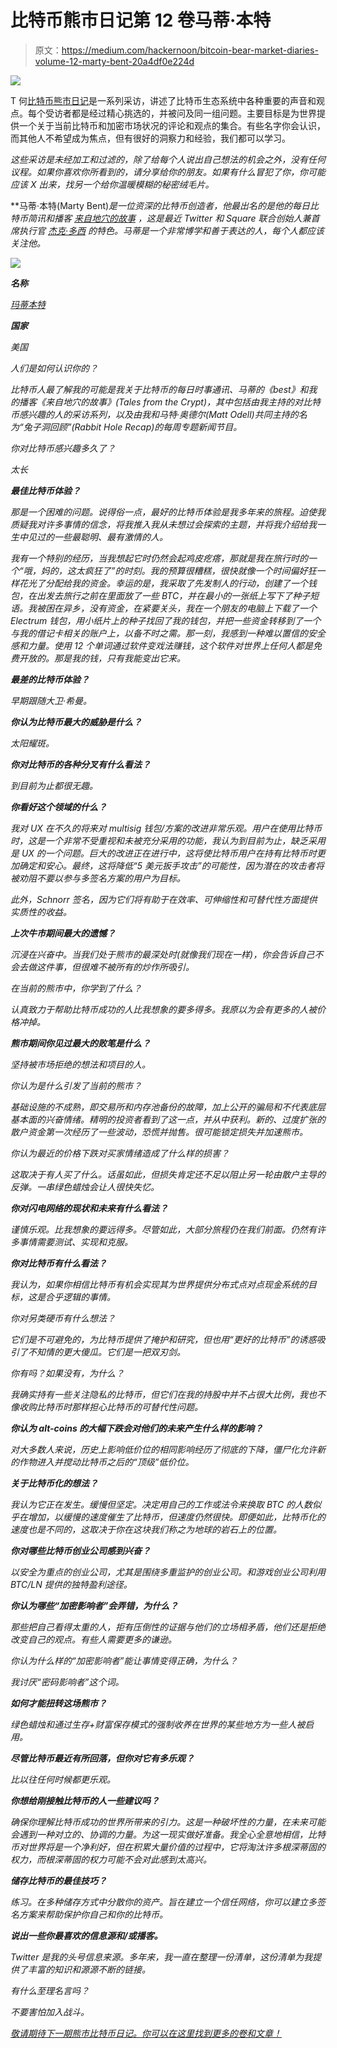 # 比特币熊市日记第 12 卷马蒂·本特

> 原文：<https://medium.com/hackernoon/bitcoin-bear-market-diaries-volume-12-marty-bent-20a4df0e224d>

![](img/0b0fcc309986769cfa6b5458718d0a00.png)

T 何[比特币熊市日记](https://hackernoon.com/@piratebeachbum)是一系列采访，讲述了比特币生态系统中各种重要的声音和观点。每个受访者都是经过精心挑选的，并被问及同一组问题。主要目标是为世界提供一个关于当前比特币和加密市场状况的评论和观点的集合。有些名字你会认识，而其他人不希望成为焦点，但有很好的洞察力和经验，我们都可以学习。

*这些采访是未经加工和过滤的，除了给每个人说出自己想法的机会之外，没有任何议程。如果你喜欢你所看到的，请分享给你的朋友。如果有什么冒犯了你，你可能应该 X 出来，找另一个给你温暖模糊的秘密绒毛片。*

[](https://twitter.com/MartyBent)**马蒂·本特(Marty Bent)**是一位资深的比特币创造者，他最出名的是他的每日比特币简讯和播客* [*来自地穴的故事*](https://twitter.com/TFTC21) *，这是最近 Twitter 和 Square 联合创始人兼首席执行官* [*杰克·多西*](https://twitter.com/jack) *的特色。马蒂是一个非常博学和善于表达的人，每个人都应该关注他。**

*![](img/681e3e80c91bc10cd649187cd7a664d5.png)*

***名称***

*[玛蒂本特](https://twitter.com/MartyBent)*

***国家***

*美国*

*人们是如何认识你的？*

*比特币人最了解我的可能是我关于比特币的每日时事通讯、马蒂的《best》和我的播客《来自地穴的故事》(Tales from the Crypt)，其中包括由我主持的对比特币感兴趣的人的采访系列，以及由我和马特·奥德尔(Matt Odell)共同主持的名为“兔子洞回顾”(Rabbit Hole Recap)的每周专题新闻节目。*

*你对比特币感兴趣多久了？*

*太长*

***最佳比特币体验？***

*那是一个困难的问题。说得俗一点，最好的比特币体验是我多年来的旅程。迫使我质疑我对许多事情的信念，将我推入我从未想过会探索的主题，并将我介绍给我一生中见过的一些最聪明、最有激情的人。*

*我有一个特别的经历，当我想起它时仍然会起鸡皮疙瘩，那就是我在旅行时的一个“哦，妈的，这太疯狂了”的时刻。我的预算很糟糕，很快就像一个时间偏好狂一样花光了分配给我的资金。幸运的是，我采取了先发制人的行动，创建了一个钱包，在出发去旅行之前在里面放了一些 BTC，并在最小的一张纸上写下了种子短语。我被困在异乡，没有资金，在紧要关头，我在一个朋友的电脑上下载了一个 Electrum 钱包，用小纸片上的种子找回了我的钱包，并把一些资金转移到了一个与我的借记卡相关的账户上，以备不时之需。那一刻，我感到一种难以置信的安全感和力量。使用 12 个单词通过软件变戏法赚钱，这个软件对世界上任何人都是免费开放的。那是我的钱，只有我能变出它来。*

***最差的比特币体验？***

*早期跟随大卫·希曼。*

***你认为比特币最大的威胁是什么？***

*太阳耀斑。*

***你对比特币的各种分叉有什么看法？***

*到目前为止都很无趣。*

***你看好这个领域的什么？***

*我对 UX 在不久的将来对 multisig 钱包/方案的改进非常乐观。用户在使用比特币时，这是一个非常不受重视和未被充分采用的功能，我认为到目前为止，缺乏采用是 UX 的一个问题。巨大的改进正在进行中，这将使比特币用户在持有比特币时更加确定和安心。最终，这将降低“5 美元扳手攻击”的可能性，因为潜在的攻击者将被劝阻不要以参与多签名方案的用户为目标。*

*此外，Schnorr 签名，因为它们将有助于在效率、可伸缩性和可替代性方面提供实质性的收益。*

***上次牛市期间最大的遗憾？***

*沉浸在兴奋中。当我们处于熊市的最深处时(就像我们现在一样)，你会告诉自己不会去做这件事，但很难不被所有的炒作所吸引。*

*在当前的熊市中，你学到了什么？*

*认真致力于帮助比特币成功的人比我想象的要多得多。我原以为会有更多的人被价格冲掉。*

***熊市期间你见过最大的败笔是什么？***

*坚持被市场拒绝的想法和项目的人。*

*你认为是什么引发了当前的熊市？*

*基础设施的不成熟，即交易所和内存池备份的故障，加上公开的骗局和不代表底层基本面的兴奋情绪。精明的投资者看到了这一点，并从中获利。新的、过度扩张的散户资金第一次经历了一些波动，恐慌并抛售。很可能锁定损失并加速熊市。*

*你认为最近的价格下跌对买家情绪造成了什么样的损害？*

*这取决于有人买了什么。话虽如此，但损失肯定还不足以阻止另一轮由散户主导的反弹。一串绿色蜡烛会让人很快失忆。*

***你对闪电网络的现状和未来有什么看法？***

*谨慎乐观。比我想象的要远得多。尽管如此，大部分旅程仍在我们前面。仍然有许多事情需要测试、实现和克服。*

***你对比特币有什么看法？***

*我认为，如果你相信比特币有机会实现其为世界提供分布式点对点现金系统的目标，这是合乎逻辑的事情。*

*你对另类硬币有什么想法？*

*它们是不可避免的，为比特币提供了掩护和研究，但也用“更好的比特币”的诱惑吸引了不知情的更大傻瓜。它们是一把双刃剑。*

*你有吗？如果没有，为什么？*

*我确实持有一些关注隐私的比特币，但它们在我的持股中并不占很大比例，我也不像收购比特币时那样担心比特币的可替代性问题。*

***你认为 alt-coins 的大幅下跌会对他们的未来产生什么样的影响？***

*对大多数人来说，历史上影响低价位的相同影响经历了彻底的下降，僵尸化允许新的作物进入并搅动比特币之后的“顶级”低价位。*

***关于比特币化的想法？***

*我认为它正在发生。缓慢但坚定。决定用自己的工作或法令来换取 BTC 的人数似乎在增加，以缓慢的速度催生了比特币，但速度仍然很快。即便如此，比特币化的速度也是不同的，这取决于你在这块我们称之为地球的岩石上的位置。*

***你对哪些比特币创业公司感到兴奋？***

*以安全为重点的创业公司，尤其是围绕多重监护的创业公司。和游戏创业公司利用 BTC/LN 提供的独特盈利途径。*

***你认为哪些“加密影响者”会弄错，为什么？***

*那些把自己看得太重的人，拒有压倒性的证据与他们的立场相矛盾，他们还是拒绝改变自己的观点。有些人需要更多的谦逊。*

*你认为什么样的“加密影响者”能让事情变得正确，为什么？*

*我讨厌“密码影响者”这个词。*

***如何才能扭转这场熊市？***

*绿色蜡烛和通过生存+财富保存模式的强制收养在世界的某些地方为一些人被启用。*

***尽管比特币最近有所回落，但你对它有多乐观？***

*比以往任何时候都更乐观。*

***你想给刚接触比特币的人一些建议吗？***

*确保你理解比特币成功的世界所带来的引力。这是一种破坏性的力量，在未来可能会遇到一种对立的、协调的力量。为这一现实做好准备。我全心全意地相信，比特币对世界将是一个净利好，但在积累大量价值的过程中，它将淘汰许多根深蒂固的权力，而根深蒂固的权力可能不会对此感到太高兴。*

***储存比特币的最佳技巧？***

*练习。在多种储存方式中分散你的资产。旨在建立一个信任网络，你可以建立多签名方案来帮助保护你自己和你的比特币。*

***说出一些你最喜欢的信息源和/或播客。***

*Twitter 是我的头号信息来源。多年来，我一直在整理一份清单，这份清单为我提供了丰富的知识和源源不断的链接。*

*有什么至理名言吗？*

*不要害怕加入战斗。*

*[*敬请期待下一期熊市比特币日记。你可以在这里找到更多的卷和文章！*](https://hackernoon.com/@piratebeachbum)*